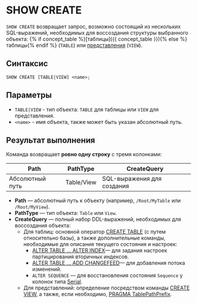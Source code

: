 # SHOW CREATE

`SHOW CREATE` возвращает запрос, возможно состоящий из нескольких SQL-выражений, необходимых для воссоздания структуры выбранного объекта: {% if concept_table %}[таблицы]({{ concept_table }}){% else %}таблицы{% endif %} (`TABLE`) или [представления](../../../concepts/datamodel/view.md) (`VIEW`).

## Синтаксис

```yql
SHOW CREATE [TABLE|VIEW] <name>;
```

## Параметры

* `TABLE|VIEW` - тип объекта: `TABLE` для таблицы или `VIEW` для представления.
* `<name>` - имя объекта, также может быть указан абсолютный путь.

## Результат выполнения

Команда возвращает **ровно одну строку** с тремя колонками:

| Path            | PathType  | CreateQuery                 |
|-----------------|-----------|-----------------------------|
| Абсолютный путь | Table/View| SQL-выражения для создания  |

- **Path** — абсолютный путь к объекту (например, `/Root/MyTable` или `/Root/MyView`).
- **PathType** — тип объекта: `Table` или `View`.
- **CreateQuery** — полный набор DDL-выражений, необходимых для воссоздания объекта:
    - Для таблиц: основной оператор [CREATE TABLE](create_table/index.md) (с путем относительно базы), а также дополнительные команды, необходимые для описания текущего состояния и настроек:
        - [ALTER TABLE ... ALTER INDEX](alter_table/secondary_index#alter-index)— для задания настроек партицирования вторичных индексов.
        - [ALTER TABLE ... ADD CHANGEFEED](alter_table/changefeed.md)— для добавления потока изменений.
        - `ALTER SEQUENCE` — для восстановления состояния `Sequence` у колонок типа [Serial](../../../yql/reference/types/serial.md).
    - Для представлений: определение посредством команды [CREATE VIEW](create-view.md), а также, если необходимо, [PRAGMA TablePathPrefix](pragma#table-path-prefix).

